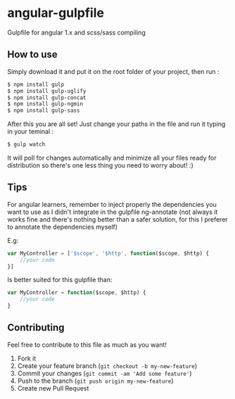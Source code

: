 # angular-gulpfile
Gulpfile for angular 1.x and scss/sass compiling

## How to use
Simply download it and put it on the root folder of your project, then run :

```bash
$ npm install gulp
$ npm install gulp-uglify
$ npm install gulp-concat
$ npm install gulp-ngmin
$ npm install gulp-sass
```
After this you are all set! Just change your paths in the file and run it typing in your teminal :

```bash
$ gulp watch
```

It will poll for changes automatically and minimize all your files ready for distribution so there's one less thing you need to worry about! :)

## Tips

For angular learners, remember to inject properly the dependencies you want to use as I didn't integrate in the gulpfile ng-annotate (not always it works fine and there's nothing better than a safer solution, for this I preferer to annotate the dependencies myself)

E.g: 

```javascript
var MyController = ['$scope', '$http', function($scope, $http) {
    //your code
}]
```
Is better suited for this gulpfile than:

```javascript
var MyController = function($scope, $http) {
    //your code
}
```

## Contributing

Feel free to contribute to this file as much as you want!

1. Fork it
2. Create your feature branch (`git checkout -b my-new-feature`)
3. Commit your changes (`git commit -am 'Add some feature'`)
4. Push to the branch (`git push origin my-new-feature`)
5. Create new Pull Request
